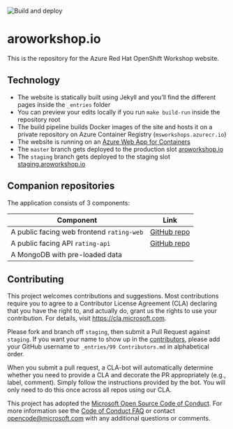![Build and deploy](https://github.com/microsoft/aroworkshop/workflows/Build%20and%20deploy/badge.svg)

# aroworkshop.io

This is the repository for the Azure Red Hat OpenShift Workshop website.

## Technology

- The website is statically built using Jekyll and you’ll find the different pages inside the `_entries` folder
- You can preview your edits locally if you run `make build-run` inside the repository root
- The build pipeline builds Docker images of the site and hosts it on a private repository on Azure Container Registry (`msworkshops.azurecr.io`)
- The website is running on an [Azure Web App for Containers](https://azure.microsoft.com/en-us/services/app-service/containers/)
- The `master` branch gets deployed to the production slot [aroworkshop.io](http://aroworkshop.io)
- The `staging` branch gets deployed to the staging slot [staging.aroworkshop.io](http://staging.aroworkshop.io)

## Companion repositories

The application consists of 3 components:

| Component                                           | Link                                                              |
|-----------------------------------------------------|-------------------------------------------------------------------|
| A public facing web frontend `rating-web`          | [GitHub repo](https://github.com/microsoft/rating-web)         |
| A public facing API `rating-api`                   | [GitHub repo](https://github.com/microsoft/rating-api)         |
| A MongoDB with pre-loaded data                      |                 |

## Contributing

This project welcomes contributions and suggestions.  Most contributions require you to agree to a
Contributor License Agreement (CLA) declaring that you have the right to, and actually do, grant us
the rights to use your contribution. For details, visit https://cla.microsoft.com.

 Please fork and branch off `staging`, then submit a Pull Request against `staging`.
 If you want your name to show up in the [contributors](http://aroworkshop.io/#contributors), please add your GitHub username to `_entries/99 Contributors.md` in alphabetical order.

When you submit a pull request, a CLA-bot will automatically determine whether you need to provide
a CLA and decorate the PR appropriately (e.g., label, comment). Simply follow the instructions
provided by the bot. You will only need to do this once across all repos using our CLA.

This project has adopted the [Microsoft Open Source Code of Conduct](https://opensource.microsoft.com/codeofconduct/).
For more information see the [Code of Conduct FAQ](https://opensource.microsoft.com/codeofconduct/faq/) or
contact [opencode@microsoft.com](mailto:opencode@microsoft.com) with any additional questions or comments.
